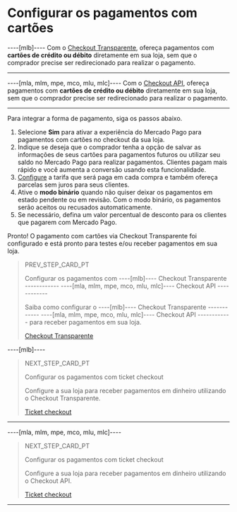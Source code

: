 # Configurar os pagamentos com cartões

----[mlb]----
Com o [Checkout Transparente](/developers/pt/guides/checkout-api/landing), ofereça pagamentos com **cartões de crédito ou débito** diretamente em sua loja, sem que o comprador precise ser redirecionado para realizar o pagamento.

------------

----[mla, mlm, mpe, mco, mlu, mlc]----
Com o [Checkout API](/developers/pt/guides/checkout-api/landing), ofereça pagamentos com **cartões de crédito ou débito** diretamente em sua loja, sem que o comprador precise ser redirecionado para realizar o pagamento.

------------
 
Para integrar a forma de pagamento, siga os passos abaixo.

1. Selecione **Sim** para ativar a experiência do Mercado Pago para pagamentos com cartões no checkout da sua loja. 
2. Indique se deseja que o comprador tenha a opção de salvar as informações de seus cartões para pagamentos futuros ou utilizar seu saldo no Mercado Pago para realizar pagamentos. Clientes pagam mais rápido e você aumenta a conversão usando esta funcionalidade.
3. [Configure](https://www.mercadopago.com.br/costs-section#from-section=menu) a tarifa que será paga em cada compra e também ofereça parcelas sem juros para seus clientes.
4. Ative o **modo binário** quando não quiser deixar os pagamentos em estado pendente ou em revisão. Com o modo binário, os pagamentos serão aceitos ou recusados automaticamente.
5. Se necessário, defina um valor percentual de desconto para os clientes que pagarem com Mercado Pago.

Pronto! O pagamento com cartões via Checkout Transparente foi configurado e está pronto para testes e/ou receber pagamentos em sua loja.

> PREV_STEP_CARD_PT
>
> Configurar os pagamentos com ----[mlb]---- Checkout Transparente ------------ ----[mla, mlm, mpe, mco, mlu, mlc]---- Checkout API ------------
>
> Saiba como configurar o ----[mlb]---- Checkout Transparente ------------ ----[mla, mlm, mpe, mco, mlu, mlc]---- Checkout API ------------ para receber pagamentos em sua loja.
>
> [Checkout Transparente](/developers/pt/docs/prestashop/payment-configuration/checkout-api/introduction)

----[mlb]----
> NEXT_STEP_CARD_PT
>
> Configurar os pagamentos com ticket checkout
>
> Configure a sua loja para receber pagamentos em dinheiro utilizando o Checkout Transparente.
>
> [Ticket checkout](/developers/pt/docs/prestashop/payment-configuration/checkout-api/ticket-checkout)
------------

----[mla, mlm, mpe, mco, mlu, mlc]----
> NEXT_STEP_CARD_PT
>
> Configurar os pagamentos com ticket checkout
>
> Configure a sua loja para receber pagamentos em dinheiro utilizando o Checkout API.
>
> [Ticket checkout](/developers/pt/docs/prestashop/payment-configuration/checkout-api/ticket-checkout)
------------